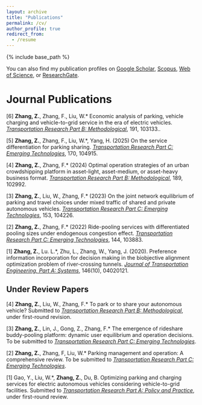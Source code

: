 ```yaml
---
layout: archive
title: "Publications"
permalink: /cv/
author_profile: true
redirect_from:
  - /resume
---
```

{% include base_path %}

You can also find my publication profiles on [Google Scholar](https://scholar.google.com/citations?user=5PQtFDIAAAAJ&hl=zh-CN&oi=ao), [Scopus](https://www-scopus-com.eproxy.lib.hku.hk/authid/detail.uri?authorId=57407113300), [Web of Science](https://www.webofscience.com/wos/author/record/LIC-6662-2024), or [ResearchGate](https://www.researchgate.net/profile/Zhuoye-Zhang).

Journal Publications
======
[6] **Zhang, Z.**, Zhang, F., Liu, W.\* Economic analysis of parking, vehicle charging and vehicle-to-grid
service in the era of electric vehicles. *<u>Transportation Research Part B: Methodological</u>*, 191, 103133..

[5] **Zhang, Z.**, Zhang, F., Liu, W.\*, Yang, H. (2025) On the service differentiation for parking sharing. *<u>Transportation Research Part C: Emerging Technologies</u>*, 170, 104915.

[4] **Zhang, Z.**, Zhang, F.\* (2024) Optimal operation strategies of an urban crowdshipping platform in
asset-light, asset-medium, or asset-heavy business format. *<u>Transportation Research Part B: Methodological</u>*, 189, 102992.

[3] **Zhang, Z.**, Liu, W., Zhang, F.\* (2023) On the joint network equilibrium of parking and travel
choices under mixed traffic of shared and private autonomous vehicles. *<u>Transportation Research Part
C: Emerging Technologies</u>*, 153, 104226.

[2] **Zhang, Z.**, Zhang, F.\* (2022) Ride-pooling services with differentiated pooling sizes under endogenous
congestion effect. *<u>Transportation Research Part C: Emerging Technologies</u>*, 144, 103883.

[1] **Zhang, Z.**, Lu. L.\*, Zhu, L., Zhang, W., Yang, J. (2020). Preference information incorporation for
decision making in the biobjective alignment optimization problem of river-crossing tunnels. *<u>Journal
of Transportation Engineering, Part A: Systems</u>*, 146(10), 04020121.


Under Review Papers
------
[4] **Zhang, Z.**, Liu, W., Zhang, F.\* To park or to share your autonomous vehicle? Submitted to *<u>Transportation
Research Part B: Methodological</u>*, under first-round revision.

[3] **Zhang, Z.**, Lin, J., Gong, Z., Zhang, F.\* The emergence of rideshare buddy-pooling platform: dynamic user
equilibrium and operation decisions. To be submitted to *<u>Transportation Research Part C: Emerging
Technologies</u>*.

[2] **Zhang, Z.**, Zhang, F, Liu, W.\* Parking management and operation: A comprehensive review. To be
submitted to *<u>Transportation Research Part C: Emerging Technologies</u>*.

[1] Gao, Y., Liu, W.\*, **Zhang, Z.**, Du, B. Optimizing parking and charging services for electric autonomous
vehicles considering vehicle-to-grid facilities. Submitted to *<u>Transportation Research Part A:
Policy and Practice</u>*, under first-round review.



